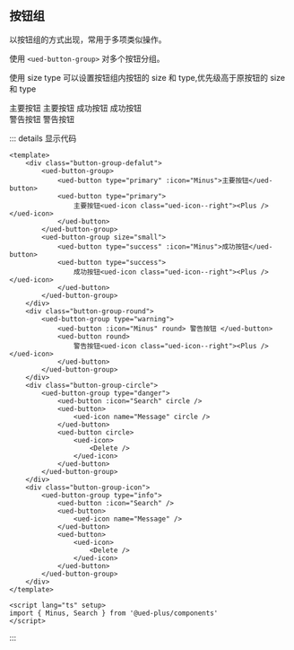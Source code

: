 ## 按钮组

以按钮组的方式出现，常用于多项类似操作。

使用 `<ued-button-group>` 对多个按钮分组。

使用 size type 可以设置按钮组内按钮的 size 和 type,优先级高于原按钮的 size 和 type

<div class="common-content button-content button-group">
  <div class="button-group-defalut">
    <ued-button-group>
      <ued-button type="primary" :icon="Minus">主要按钮</ued-button>
      <ued-button type="primary">
        主要按钮<ued-icon class="ued-icon--right"><Plus /></ued-icon>
      </ued-button>
    </ued-button-group>
    <ued-button-group size="small">
      <ued-button type="success" :icon="Minus">成功按钮</ued-button>
      <ued-button type="success">
        成功按钮<ued-icon class="ued-icon--right"><Plus /></ued-icon>
      </ued-button>
    </ued-button-group>
  </div>
  <div class="button-group-round">
    <ued-button-group type="warning">
      <ued-button :icon="Minus" round> 警告按钮 </ued-button>
      <ued-button round>
        警告按钮<ued-icon class="ued-icon--right"><Plus /></ued-icon>
      </ued-button>
    </ued-button-group>
  </div>
  <div class="button-group-cirle">
    <ued-button-group type="danger">
      <ued-button :icon="Search" circle />
      <ued-button>
        <ued-icon name="Message" circle />
      </ued-button>
      <ued-button circle>
        <ued-icon>
          <Delete />
        </ued-icon>
      </ued-button>
    </ued-button-group>
  </div>
  <div class="button-group-icon">
    <ued-button-group type="info">
      <ued-button :icon="Search" />
      <ued-button>
        <ued-icon name="Message" />
      </ued-button>
      <ued-button>
        <ued-icon>
          <Delete />
        </ued-icon>
      </ued-button>
    </ued-button-group>
  </div>
</div>

::: details 显示代码

```vue
<template>
	<div class="button-group-defalut">
		<ued-button-group>
			<ued-button type="primary" :icon="Minus">主要按钮</ued-button>
			<ued-button type="primary">
				主要按钮<ued-icon class="ued-icon--right"><Plus /></ued-icon>
			</ued-button>
		</ued-button-group>
		<ued-button-group size="small">
			<ued-button type="success" :icon="Minus">成功按钮</ued-button>
			<ued-button type="success">
				成功按钮<ued-icon class="ued-icon--right"><Plus /></ued-icon>
			</ued-button>
		</ued-button-group>
	</div>
	<div class="button-group-round">
		<ued-button-group type="warning">
			<ued-button :icon="Minus" round> 警告按钮 </ued-button>
			<ued-button round>
				警告按钮<ued-icon class="ued-icon--right"><Plus /></ued-icon>
			</ued-button>
		</ued-button-group>
	</div>
	<div class="button-group-circle">
		<ued-button-group type="danger">
			<ued-button :icon="Search" circle />
			<ued-button>
				<ued-icon name="Message" circle />
			</ued-button>
			<ued-button circle>
				<ued-icon>
					<Delete />
				</ued-icon>
			</ued-button>
		</ued-button-group>
	</div>
	<div class="button-group-icon">
		<ued-button-group type="info">
			<ued-button :icon="Search" />
			<ued-button>
				<ued-icon name="Message" />
			</ued-button>
			<ued-button>
				<ued-icon>
					<Delete />
				</ued-icon>
			</ued-button>
		</ued-button-group>
	</div>
</template>

<script lang="ts" setup>
import { Minus, Search } from '@ued-plus/components'
</script>
```

:::
